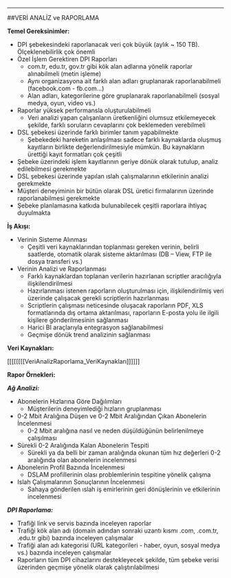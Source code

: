 - - -
##VERİ ANALİZ ve RAPORLAMA

**Temel Gereksinimler:**  

- DPI şebekesindeki raporlanacak veri çok büyük (aylık ~ 150 TB). Ölçeklenebilirlik çok önemli   
- Özel İşlem Gerektiren DPI Raporları  
    - com.tr, edu.tr, gov.tr gibi kök alan adlarına yönelik raporlar alınabilmeli (metin işleme)  
    - Aynı organizasyona ait farklı alan adları gruplanarak raporlanabilmeli (facebook.com - fb.com...)  
    - Alan adları, kategorilerine göre gruplanarak raporlanabilmeli (sosyal medya, oyun, video vs.)  
- Raporlar yüksek performansla oluşturulabilmeli  
    - Veri analizi yapan çalışanların üretkenliğini olumsuz etkilemeyecek şekilde, farklı soruların cevaplarını çok beklemeden verebilmeli  
- DSL şebekesi üzerinde farklı birimler tanım yapabilmekte  
    - Şebekedeki hareketin anlaşılması sadece farklı kaynaklarda oluşmuş kayıtların birlikte değerlendirilmesiyle mümkün. Bu kaynakların ürettiği kayıt formatları çok çeşitli  
- Şebeke üzerindeki işlem kayıtlarının geriye dönük olarak tutulup, analiz edilebilmesi gerekmekte  
- DSL şebekesi üzerinde yapılan ıslah çalışmalarının etkilerinin analizi gerekmekte  
- Müşteri deneyiminin bir bütün olarak DSL üretici firmalarının üzerinde raporlanabilmesi gerekmekte  
- Şebeke planlamasına katkıda bulunabilecek çeşitli raporlara ihtiyaç duyulmakta  
    

**İş Akışı:**  

-  Verinin Sisteme Alınması  
    -  Çeşitli veri kaynaklarından toplanması gereken verinin, belirli saatlerde, otomatik olarak sisteme aktarılması (DB – View, FTP ile dosya transferi vs.)  
-  Verinin Analizi ve Raporlanması  
    -  Farklı kaynaklardan toplanan verilerin hazırlanan scriptler aracılığıyla ilişkilendirilmesi  
    -  Hazırlanması istenen raporların oluşturulması için, ilişkilendirilmiş veri üzerinde çalışacak gerekli scriptlerin hazırlanması  
    -  Scriptlerin çalışması neticesinde oluşacak raporların PDF, XLS formatlarında dış ortama aktarılması, raporların E-posta yolu ile ilgili kişilere gönderilmesinin sağlanması  
    -  Harici BI araçlarıyla entegrasyon sağlanabilmesi  
    -  Geçmişe dönük trend analizinin sağlanması 

**Veri Kaynakları:**  

[[[[[[[[VeriAnalizRaporlama_VeriKaynakları]]]]]]

**Rapor Örnekleri:**   

***Ağ Analizi:***  

- Abonelerin Hızlarına Göre Dağılımları  
    - Müşterilerin deneyimlediği hızların gruplanması  
- 0-2 Mbit Aralığına Düşen ve 0-2 Mbit Aralığından Çıkan Abonelerin İncelenmesi  
    - 0-2 Mbit aralığına nasıl ve neden düşüldüğünün belirlenilmeye çalışılması
- Sürekli 0-2 Aralığında Kalan Abonelerin Tespiti
    - Sürekli ya da belli bir zaman aralığında okunan tüm hız değerleri 0-2 aralığında olan abonelerin incelenmesi
- Abonelerin Profil Bazında İncelenmesi
    - DSLAM profillerinin olası problemlerinin tespitine yönelik çalışma
- Islah Çalışmalarının Sonuçlarının İncelenmesi
    - Sahaya gönderilen ıslah iş emirlerinin geri dönüşlerinin ve etkilerinin incelenmesi

***DPI Raporlama:***  

- Trafiği link ve servis bazında inceleyen raporlar
- Trafiği kök alan adı (domain adından sonraki uzantı kısmı .com, .com.tr, .edu.tr gibi) bazında inceleyen çalışmalar
- Trafiği alan adı kategorisi (URL kategorileri - haber, oyun, sosyal medya vs.) bazında inceleyen çalışmalar
- Raporların tüm DPI cihazlarını destekleyecek şekilde, tüm şebeke verisi üzerinden geçmişe yönelik olarak çalıştırılabilmesi
